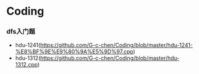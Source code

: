 # Coding

### dfs入门题
- hdu-1241(https://github.com/G-c-chen/Coding/blob/master/hdu-1241-%E8%BF%9E%E9%80%9A%E5%9D%97.cpp)
- hdu-1312(https://github.com/G-c-chen/Coding/blob/master/hdu-1312.cpp)
